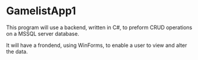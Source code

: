 # GamelistApp1
This program will use a backend, written in C#, to preform CRUD operations on a MSSQL server database.

It will have a frondend, using WinForms, to enable a user to view and alter the data.